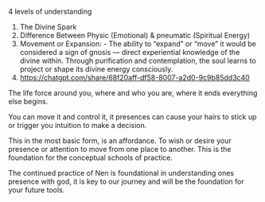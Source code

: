 4 levels of understanding
1. The Divine Spark
2. Difference Between Physic (Emotional) & pneumatic (Spiritual Energy)
3.    Movement or Expansion:
	- The ability to “expand” or “move” it would be considered a sign of gnosis — direct experiential knowledge of the divine within. Through purification and contemplation, the soul learns to project or shape its divine energy consciously.
4. https://chatgpt.com/share/68f20aff-df58-8007-a2d0-9c9b85dd3c40



The life force around you, where and who you are, where it ends everything else begins.

You can move it and control it, it presences can cause your hairs to stick up or trigger you intuition to make a decision. 

This in the most basic form, is an affordance. To wish or desire your presence or attention to move from one place to another. This is the foundation for the conceptual schools of practice.

The continued practice of Nen is foundational in understanding ones presence with god, it is key to our journey and will be the foundation for your future tools.